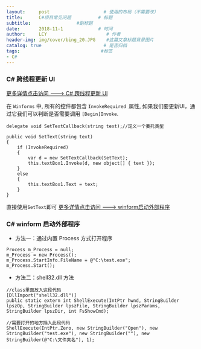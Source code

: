 ```yaml
---
layout:     post                    # 使用的布局（不需要改）
title:      C#项目常见问题          # 标题 
subtitle:                 #副标题
date:       2018-11-1             # 时间
author:     LCY                      # 作者
header-img: img/cover/bing_20.JPG    #这篇文章标题背景图片
catalog: true                       # 是否归档
tags:                              #标签
- C#
---
```


### C# 跨线程更新 UI
[更多详情点击访问 ---> C# 跨线程更新 UI](https://naturalwill.github.io/2017/09/18/update-ui-when-cross-thread/)

在 `Winforms` 中, 所有的控件都包含 `InvokeRequired `属性, 如果我们要更新UI，通过它我们可以判断是否需要调用 `[Begin]Invoke`.

```
delegate void SetTextCallback(string text);//定义一个委托类型

public void SetText(string text)
{
    if (InvokeRequired)
    {
        var d = new SetTextCallback(SetText);
        this.textBox1.Invoke(d, new object[] { text });
    }
    else
    {
        this.textBox1.Text = text;
    }
}
```

直接使用`SetText`即可
[更多详情点击访问 ---> winform启动外部程序](https://www.cnblogs.com/zhujiantao/p/6694446.html)
### C# winform 启动外部程序

- 方法一：通过内置 Process 方式打开程序
```
Process m_Process = null;
m_Process = new Process();
m_Process.StartInfo.FileName = @"C:\test.exe";
m_Process.Start();
```

- 方法二：shell32.dll 方法

```
//class里面放入这段代码
[DllImport("shell32.dll")]
public static extern int ShellExecute(IntPtr hwnd, StringBuilder lpszOp, StringBuilder lpszFile, StringBuilder lpszParams, StringBuilder lpszDir, int FsShowCmd);

//需要打开的地方插入此段代码
ShellExecute(IntPtr.Zero, new StringBuilder("Open"), new StringBuilder("test.exe"), new StringBuilder(""), new StringBuilder(@"C:\文件夹名"), 1);
```